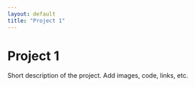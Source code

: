 ```yaml
---
layout: default
title: "Project 1"
---
```


# Project 1 
Short description of the project. Add images, code, links, etc.


